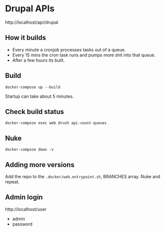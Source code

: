 # Drupal APIs

http://localhost/api/drupal

## How it builds

- Every minute a cronjob processes tasks out of a queue.
- Every 15 mins the cron task runs and pumps more shit into that queue.
- After a few hours its built. 

## Build

`docker-compose up --build`

Startup can take about 5 minutes.

## Check build status

`docker-compose exec web drush api-count-queues`

## Nuke

`docker-compose down -v`

## Adding more versions

Add the repo to the `.docker/web.entrypoint.sh`, BRANCHES array. Nuke and repeat.

## Admin login

http://localhost/user

- admin
- password